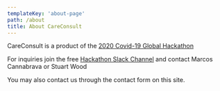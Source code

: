 ```yaml
---
templateKey: 'about-page'
path: /about
title: About CareConsult
---
```


CareConsult is a product of the [2020 Covid-19 Global Hackathon](https://covid-global-hackathon.devpost.com/)

For inquiries join the free [Hackathon Slack Channel](https://join.slack.com/t/globalcovidhackathon/shared_invite/zt-d25lrhkl-UAKmMq4h_zNzCQhqnNsbfw) and contact Marcos Cannabrava or Stuart Wood

You may also contact us through the contact form on this site. 


